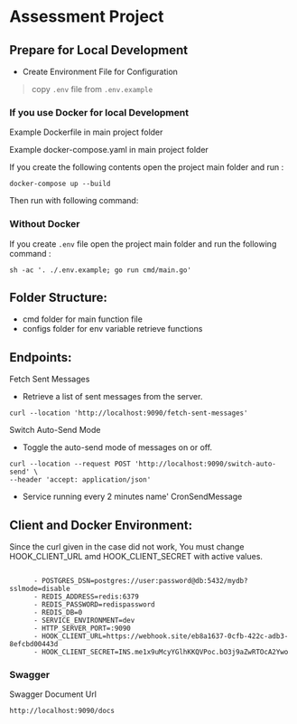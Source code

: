 # Assessment Project

## Prepare for Local Development

- Create Environment File for Configuration

> copy  ```.env``` file from ```.env.example```


### If you use Docker for local Development

Example Dockerfile in main project folder


Example docker-compose.yaml in main project folder


If you create the following contents open the project main folder and run :

```shell
docker-compose up --build
```
Then run with following command:


### Without Docker

If you create ```.env``` file open the project main folder and run the following command :
```shell
sh -ac '. ./.env.example; go run cmd/main.go'
```
## Folder Structure:

- cmd folder for main function file
- configs folder for env variable retrieve functions

## Endpoints:

Fetch Sent Messages

- Retrieve a list of sent messages from the server.

```shell
curl --location 'http://localhost:9090/fetch-sent-messages'
```

Switch Auto-Send Mode

- Toggle the auto-send mode of messages on or off.

```shell
curl --location --request POST 'http://localhost:9090/switch-auto-send' \
--header 'accept: application/json'
```

- Service running every 2 minutes name' CronSendMessage

## Client and Docker Environment:

Since the curl given in the case did not work, You must change HOOK_CLIENT_URL amd
HOOK_CLIENT_SECRET with active values.

```shell

      - POSTGRES_DSN=postgres://user:password@db:5432/mydb?sslmode=disable
      - REDIS_ADDRESS=redis:6379
      - REDIS_PASSWORD=redispassword
      - REDIS_DB=0
      - SERVICE_ENVIRONMENT=dev
      - HTTP_SERVER_PORT=:9090
      - HOOK_CLIENT_URL=https://webhook.site/eb8a1637-0cfb-422c-adb3-8efcbd00443d
      - HOOK_CLIENT_SECRET=INS.me1x9uMcyYGlhKKQVPoc.bO3j9aZwRTOcA2Ywo
```

### Swagger

Swagger Document Url

```shell
http://localhost:9090/docs
```

